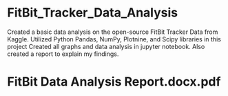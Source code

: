 # FitBit_Tracker_Data_Analysis
Created a basic data analysis on the open-source FitBit Tracker Data from Kaggle.
Utilized Python Pandas, NumPy, Plotnine, and Scipy libraries in this project
Created all graphs and data analysis in jupyter notebook. Also created a report to explain my findings. 
# FitBit Data Analysis Report.docx.pdf
